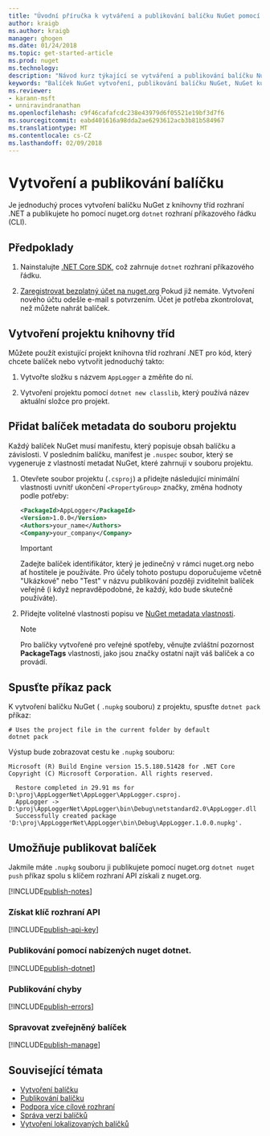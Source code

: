 ```yaml
---
title: "Úvodní příručka k vytváření a publikování balíčku NuGet pomocí rozhraní příkazového řádku dotnet. | Microsoft Docs"
author: kraigb
ms.author: kraigb
manager: ghogen
ms.date: 01/24/2018
ms.topic: get-started-article
ms.prod: nuget
ms.technology: 
description: "Návod kurz týkající se vytváření a publikování balíčku NuGet pomocí rozhraní .NET Core příkazového řádku, dotnet."
keywords: "Balíček NuGet vytvoření, publikování balíčku NuGet, NuGet kurzu balíček NuGet publikovat dotnet."
ms.reviewer:
- karann-msft
- unniravindranathan
ms.openlocfilehash: c9f46cafafcdc238e43979d6f05521e19bf3d7f6
ms.sourcegitcommit: eabd401616a98dda2ae6293612acb3b81b584967
ms.translationtype: MT
ms.contentlocale: cs-CZ
ms.lasthandoff: 02/09/2018
---
```

# <a name="create-and-publish-a-package"></a>Vytvoření a publikování balíčku

Je jednoduchý proces vytvoření balíčku NuGet z knihovny tříd rozhraní .NET a publikujete ho pomocí nuget.org `dotnet` rozhraní příkazového řádku (CLI).

## <a name="pre-requisites"></a>Předpoklady

1. Nainstalujte [.NET Core SDK](https://www.microsoft.com/net/download/), což zahrnuje `dotnet` rozhraní příkazového řádku.

1. [Zaregistrovat bezplatný účet na nuget.org](https://www.nuget.org/users/account/LogOn?returnUrl=%2F) Pokud již nemáte. Vytvoření nového účtu odešle e-mail s potvrzením. Účet je potřeba zkontrolovat, než můžete nahrát balíček.

## <a name="create-a-class-library-project"></a>Vytvoření projektu knihovny tříd

Můžete použít existující projekt knihovna tříd rozhraní .NET pro kód, který chcete balíček nebo vytvořit jednoduchý takto:

1. Vytvořte složku s názvem `AppLogger` a změňte do ní.

1. Vytvoření projektu pomocí `dotnet new classlib`, který používá název aktuální složce pro projekt.

## <a name="add-package-metadata-to-the-project-file"></a>Přidat balíček metadata do souboru projektu

Každý balíček NuGet musí manifestu, který popisuje obsah balíčku a závislosti. V posledním balíčku, manifest je `.nuspec` soubor, který se vygeneruje z vlastností metadat NuGet, které zahrnují v souboru projektu.

1. Otevřete soubor projektu (`.csproj`) a přidejte následující minimální vlastnosti uvnitř ukončení `<PropertyGroup>` značky, změna hodnoty podle potřeby:

    ```xml
    <PackageId>AppLogger</PackageId>
    <Version>1.0.0</Version>
    <Authors>your_name</Authors>
    <Company>your_company</Company>
    ```

    > [!Important]
    > Zadejte balíček identifikátor, který je jedinečný v rámci nuget.org nebo ať hostitele je používáte. Pro účely tohoto postupu doporučujeme včetně "Ukázkové" nebo "Test" v názvu publikování později zviditelnit balíček veřejně (i když nepravděpodobné, že každý, kdo bude skutečně používáte).

1. Přidejte volitelné vlastnosti popisu ve [NuGet metadata vlastnosti](/dotnet/core/tools/csproj#nuget-metadata-properties).

    > [!Note]
    > Pro balíčky vytvořené pro veřejné spotřeby, věnujte zvláštní pozornost **PackageTags** vlastnosti, jako jsou značky ostatní najít váš balíček a co provádí.

## <a name="run-the-pack-command"></a>Spusťte příkaz pack

K vytvoření balíčku NuGet ( `.nupkg` souboru) z projektu, spusťte `dotnet pack` příkaz:

```cli
# Uses the project file in the current folder by default
dotnet pack
```

Výstup bude zobrazovat cestu ke `.nupkg` souboru:

```output
Microsoft (R) Build Engine version 15.5.180.51428 for .NET Core
Copyright (C) Microsoft Corporation. All rights reserved.

  Restore completed in 29.91 ms for D:\proj\AppLoggerNet\AppLogger\AppLogger.csproj.
  AppLogger -> D:\proj\AppLoggerNet\AppLogger\bin\Debug\netstandard2.0\AppLogger.dll
  Successfully created package 'D:\proj\AppLoggerNet\AppLogger\bin\Debug\AppLogger.1.0.0.nupkg'.
```

## <a name="publish-the-package"></a>Umožňuje publikovat balíček

Jakmile máte `.nupkg` souboru ji publikujete pomocí nuget.org `dotnet nuget push` příkaz spolu s klíčem rozhraní API získali z nuget.org.

[!INCLUDE[publish-notes](includes/publish-notes.md)]

### <a name="acquire-your-api-key"></a>Získat klíč rozhraní API

[!INCLUDE[publish-api-key](includes/publish-api-key.md)]

### <a name="publish-with-dotnet-nuget-push"></a>Publikování pomocí nabízených nuget dotnet.

[!INCLUDE[publish-dotnet](includes/publish-dotnet.md)]

### <a name="publish-errors"></a>Publikování chyby

[!INCLUDE[publish-errors](includes/publish-errors.md)]


### <a name="manage-the-published-package"></a>Spravovat zveřejněný balíček

[!INCLUDE[publish-manage](includes/publish-manage.md)]

## <a name="related-topics"></a>Související témata

- [Vytvoření balíčku](../create-packages/creating-a-package.md)
- [Publikování balíčku](../create-packages/publish-a-package.md)
- [Podpora více cílové rozhraní](../create-packages/supporting-multiple-target-frameworks.md)
- [Správa verzí balíčků](../reference/package-versioning.md)
- [Vytvoření lokalizovaných balíčků](../create-packages/creating-localized-packages.md)
